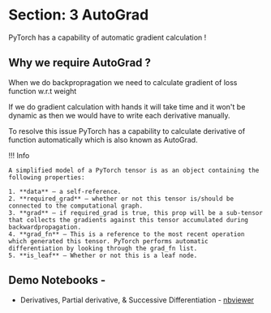 # Section: 3 AutoGrad

PyTorch has a capability of automatic gradient calculation !

## Why we require AutoGrad ?

When we do backpropragation we need to calculate gradient of loss function w.r.t weight 

If we do gradient calculation with hands it will take time and it won't be dynamic as then we would have to write each derivative manually. 

To resolve this issue PyTorch has a capability to calculate derivative of function automatically which is also known as AutoGrad. 

!!! Info
    
    A simplified model of a PyTorch tensor is as an object containing the following properties:
    
    1. **data** — a self-reference.
    2. **required_grad** — whether or not this tensor is/should be connected to the computational graph.
    3. **grad** — if required_grad is true, this prop will be a sub-tensor that collects the gradients against this tensor accumulated during backwardpropagation.
    4. **grad_fn** — This is a reference to the most recent operation which generated this tensor. PyTorch performs automatic differentiation by looking through the grad_fn list.
    5. **is_leaf** — Whether or not this is a leaf node.


## Demo Notebooks - 

* Derivatives, Partial derivative, & Successive Differentiation - [nbviewer](https://nbviewer.org/github/c17hawke/Pytorch-basics/blob/main/codebase/03.01%20Derivatives%2C%20Partial%20derivative%2C%20and%20Successive%20Differentiation.ipynb)
